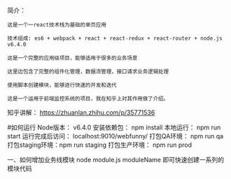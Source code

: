 简介：

    这是一个一react技术栈为基础的单页应用
    
    技术组成: es6 + webpack + react + react-redux + react-router + node.js v6.4.0
    
    这是一个完整的应用级项目，能够适用于很多的业务场景
    
    这里边包含了完整的组件化管理，数据流管理，接口请求业务逻辑处理
    
    使用脚本创建模块，能够进行快速的开发和迭代
    
    这是一个运用于前端监控系统的项目，我在知乎上对其作用做了介绍。
    
知乎讲解： https://zhuanlan.zhihu.com/p/35771536

#如何运行
Node版本： v6.4.0
安装依赖包： npm install
本地运行：   npm run start
运行完成后访问： localhost:9010/webfunny/
打包QA环境： npm run qa
打包staging环境：npm run staging
打包生产环境： npm run prod


一、如何增加业务线模块
    node module.js moduleName 即可快速创建一系列的模块代码
    
